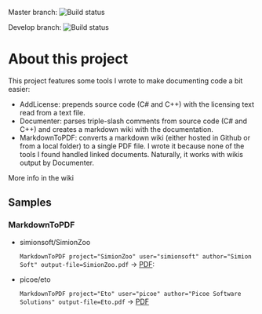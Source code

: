 Master branch: ![Build status](https://travis-ci.org/borjafdezgauna/CoderDocTools.svg?branch=master)

Develop branch: ![Build status](https://travis-ci.org/borjafdezgauna/CoderDocTools.svg?branch=develop)

# About this project
This project features some tools I wrote to make documenting code a bit easier:

- AddLicense: prepends source code (C# and C++) with the licensing text read from a text file.
- Documenter: parses triple-slash comments from source code (C# and C++) and creates a markdown wiki with the documentation.
- MarkdownToPDF: converts a markdown wiki (either hosted in Github or from a local folder) to a single PDF file. I wrote it because none of the tools I found handled linked documents. Naturally, it works with wikis output by Documenter.

More info in the wiki

## Samples

### MarkdownToPDF
- simionsoft/SimionZoo

  `MarkdownToPDF project="SimionZoo" user="simionsoft" author="Simion Soft" output-file=SimionZoo.pdf` -> [PDF](https://mega.nz/#!PqoEFaoR!uuzuw4vwNfbs69XTLnYaI3BwIp5H7a6jWrNPWTTXwRM):

- picoe/eto

   `MarkdownToPDF project="Eto" user="picoe" author="Picoe Software Solutions" output-file=Eto.pdf` -> [PDF](https://mega.nz/#!yzwSkKQR!Ay5i5z6_MjoyXZeAEAGjABTnoiWTmZiHUvsPvxhp0bc)


